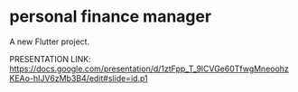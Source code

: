 # personal finance manager
A new Flutter project.

PRESENTATION LINK:
https://docs.google.com/presentation/d/1ztFpp_T_9lCVGe60TfwgMneoohzKEAo-hIJV6zMb3B4/edit#slide=id.p1

